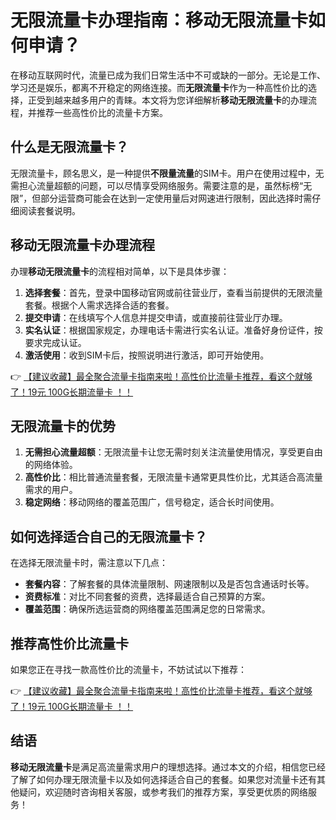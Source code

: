 # 无限流量卡办理指南：移动无限流量卡如何申请？

在移动互联网时代，流量已成为我们日常生活中不可或缺的一部分。无论是工作、学习还是娱乐，都离不开稳定的网络连接。而**无限流量卡**作为一种高性价比的选择，正受到越来越多用户的青睐。本文将为您详细解析**移动无限流量卡**的办理流程，并推荐一些高性价比的流量卡方案。

## 什么是无限流量卡？

无限流量卡，顾名思义，是一种提供**不限量流量**的SIM卡。用户在使用过程中，无需担心流量超额的问题，可以尽情享受网络服务。需要注意的是，虽然标榜“无限”，但部分运营商可能会在达到一定使用量后对网速进行限制，因此选择时需仔细阅读套餐说明。

## 移动无限流量卡办理流程

办理**移动无限流量卡**的流程相对简单，以下是具体步骤：

1. **选择套餐**：首先，登录中国移动官网或前往营业厅，查看当前提供的无限流量套餐。根据个人需求选择合适的套餐。
2. **提交申请**：在线填写个人信息并提交申请，或直接前往营业厅办理。
3. **实名认证**：根据国家规定，办理电话卡需进行实名认证。准备好身份证件，按要求完成认证。
4. **激活使用**：收到SIM卡后，按照说明进行激活，即可开始使用。

👉 [【建议收藏】最全聚合流量卡指南来啦！高性价比流量卡推荐，看这个就够了！19元 100G长期流量卡 ！！](https://bit.ly/Liuliangka)

## 无限流量卡的优势

1. **无需担心流量超额**：无限流量卡让您无需时刻关注流量使用情况，享受更自由的网络体验。
2. **高性价比**：相比普通流量套餐，无限流量卡通常更具性价比，尤其适合高流量需求的用户。
3. **稳定网络**：移动网络的覆盖范围广，信号稳定，适合长时间使用。

## 如何选择适合自己的无限流量卡？

在选择无限流量卡时，需注意以下几点：

- **套餐内容**：了解套餐的具体流量限制、网速限制以及是否包含通话时长等。
- **资费标准**：对比不同套餐的资费，选择最适合自己预算的方案。
- **覆盖范围**：确保所选运营商的网络覆盖范围满足您的日常需求。

## 推荐高性价比流量卡

如果您正在寻找一款高性价比的流量卡，不妨试试以下推荐：

👉 [【建议收藏】最全聚合流量卡指南来啦！高性价比流量卡推荐，看这个就够了！19元 100G长期流量卡 ！！](https://bit.ly/Liuliangka)

## 结语

**移动无限流量卡**是满足高流量需求用户的理想选择。通过本文的介绍，相信您已经了解了如何办理无限流量卡以及如何选择适合自己的套餐。如果您对流量卡还有其他疑问，欢迎随时咨询相关客服，或参考我们的推荐方案，享受更优质的网络服务！